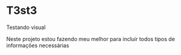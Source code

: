 # T3st3
Testando visual

Neste projeto estou fazendo meu melhor para incluir todos tipos de informações necessárias
